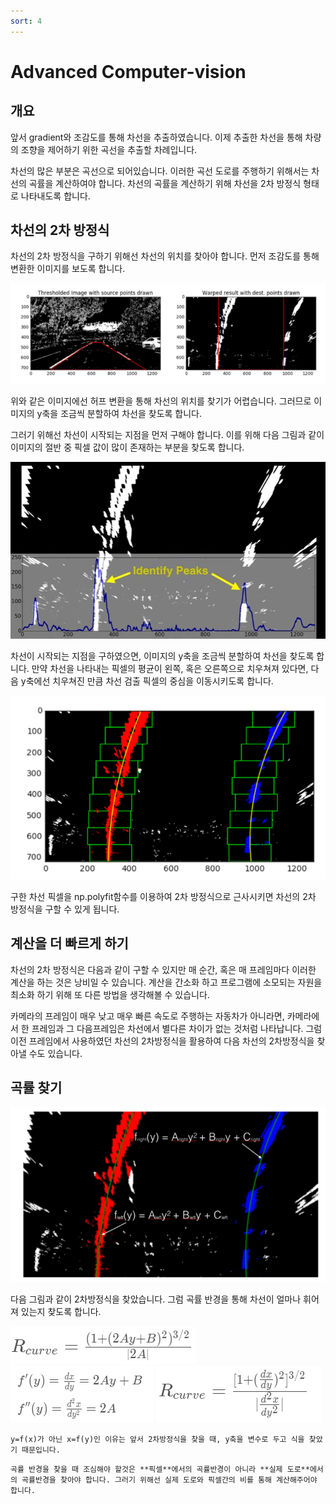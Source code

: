 ```yaml
---
sort: 4
---
```


# Advanced Computer-vision

## 개요

앞서 gradient와 조감도를 통해 차선을 추출하였습니다. 이제 추출한 차선을 통해 차량의 조향을 제어하기 위한 곡선을 추출할 차례입니다.

차선의 많은 부분은 곡선으로 되어있습니다. 이러한 곡선 도로를 주행하기 위해서는 차선의 곡률을 계산하여야 합니다. 차선의 곡률을 계산하기 위해 차선을 2차 방정식 형태로 나타내도록 합니다.

## 차선의 2차 방정식

차선의 2차 방정식을 구하기 위해선 차선의 위치를 찾아야 합니다. 먼저 조감도를 통해 변환한 이미지를 보도록 합니다.

![ros1](/computervision/config/조감도.png)

위와 같은 이미지에선 허프 변환을 통해 차선의 위치를 찾기가 어렵습니다. 그러므로 이미지의 y축을 조금씩 분할하여 차선을 찾도록 합니다.

그러기 위해선 차선이 시작되는 지점을 먼저 구해야 합니다. 이를 위해 다음 그림과 같이 이미지의 절반 중 픽셀 값이 많이 존재하는 부분을 찾도록 합니다.

![ros1](/computervision/config/차선위치.png)

차선이 시작되는 지점을 구하였으면, 이미지의 y축을 조금씩 분할하여 차선을 찾도록 합니다. 만약 차선을 나타내는 픽셀의 평균이 왼쪽, 혹은 오른쪽으로 치우쳐져 있다면, 다음 y축에선 치우쳐진 만큼 차선 검출 픽셀의 중심을 이동시키도록 합니다. 

![ros1](/computervision/config/분할검출.png)

구한 차선 픽셀을 np.polyfit함수를 이용하여 2차 방정식으로 근사시키면 차선의 2차 방정식을 구할 수 있게 됩니다.

## 계산을 더 빠르게 하기

차선의 2차 방정식은 다음과 같이 구할 수 있지만 매 순간, 혹은 매 프레임마다 이러한 계산을 하는 것은 낭비일 수 있습니다. 계산을 간소화 하고 프로그램에 소모되는 자원을 최소화 하기 위해 또 다른 방법을 생각해볼 수 있습니다.

카메라의 프레임이 매우 낮고 매우 빠른 속도로 주행하는 자동차가 아니라면, 카메라에서 한 프레임과 그 다음프레임은 차선에서 별다른 차이가 없는 것처럼 나타납니다. 그럼 이전 프레임에서 사용하였던 차선의 2차방정식을 활용하여 다음 차선의 2차방정식을 찾아낼 수도 있습니다.

## 곡률 찾기

![ros1](/computervision/config/2차방정식.png)

다음 그림과 같이 2차방정식을 찾았습니다. 그럼 곡률 반경을 통해 차선이 얼마나 휘어져 있는지 찾도록 합니다. 

![ros1](/computervision/config/곡률1.png)
![ros1](/computervision/config/곡률2.png)
![ros1](/computervision/config/곡률3.png)

```note
y=f(x)가 아닌 x=f(y)인 이유는 앞서 2차방정식을 찾을 때, y축을 변수로 두고 식을 찾았기 때문입니다.
```

```note
곡률 반경을 찾을 때 조심해야 할것은 **픽셀**에서의 곡률반경이 아니라 **실제 도로**에서의 곡률반경을 찾아야 합니다. 그러기 위해선 실제 도로와 픽셀간의 비를 통해 계산해주어야 합니다.
```

